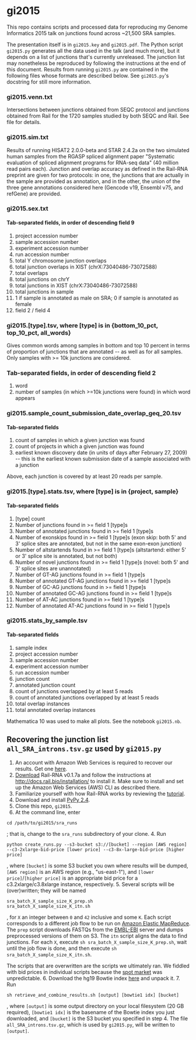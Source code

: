 # gi2015

This repo contains scripts and processed data for reproducing my Genome Informatics 2015 talk on junctions found across ~21,500 SRA samples.

The presentation itself is in `gi2015.key` and `gi2015.pdf`. The Python script `gi2015.py` generates all the data used in the talk (and much more), but it depends on a list of junctions that's currently unreleased. The junction list may nonetheless be reproduced by following the instructions at the end of this document. Results from running `gi2015.py` are contained in the following files whose formats are described below. See `gi2015.py`'s docstring for still more information.

### gi2015.venn.txt
Intersections between junctions obtained from SEQC protocol and junctions
obtained from Rail for the 1720 samples studied by both SEQC and Rail. See
file for details.

### gi2015.sim.txt
Results of running HISAT2 2.0.0-beta and STAR 2.4.2a on the two simulated
human samples from the RGASP spliced alignment paper
"Systematic evaluation of spliced alignment programs for RNA-seq data"
(40 million read pairs each). Junction and overlap accuracy as defined
in the Rail-RNA preprint are given for two protocols: in one, the junctions
that are actually in the sample are provided as annotation, and in the other,
the union of the three gene annotations considered here
(Gencode v19, Ensembl v75, and refGene) are provided.

### gi2015.sex.txt
#### Tab-separated fields, in order of descending field 9

1. project accession number
2. sample accession number
3. experiment accession number
4. run accession number
2. total Y chromosome junction overlaps
3. total junction overlaps in XIST (chrX:73040486-73072588)
4. total overlaps
5. total junctions on chrY
6. total junctions in XIST (chrX:73040486-73072588)
7. total junctions in sample
8. 1 if sample is annotated as male on SRA; 0 if sample is annotated as female
9. field 2 / field 4

### gi2015.[type].tsv, where [type] is in {bottom_10_pct, top_10_pct, all_words}
Gives common words among samples in bottom and top 10 percent in terms of
proportion of junctions that are annotated -- as well as for all samples.
Only samples with >= 10k junctions are considered.
### Tab-separated fields, in order of descending field 2

1. word
2. number of samples (in which >=10k junctions were found) in which word
    appears

### gi2015.sample_count_submission_date_overlap_geq_20.tsv
#### Tab-separated fields

1. count of samples in which a given junction was found
2. count of projects in which a given junction was found
3. earliest known discovery date (in units of days after February 27, 2009)
    -- this is the earliest known submission date of a sample associated with a
    junction

Above, each junction is covered by at least 20 reads per sample.

### gi2015.[type].stats.tsv, where [type] is in {project, sample}
#### Tab-separated fields

1. [type] count
2. Number of junctions found in >= field 1 [type]s
3. Number of annotated junctions found in >= field 1 [type]s
4. Number of exonskips found in >= field 1 [type]s (exon skip: both 5' and 3'
    splice sites are annotated, but not in the same exon-exon junction)
5. Number of altstartends found in >= field 1 [type]s (altstartend: either 5'
    or 3' splice site is annotated, but not both)
6. Number of novel junctions found in >= field 1 [type]s (novel: both 5' and 
    3' splice sites are unannotated)
7. Number of GT-AG junctions found in >= field 1 [type]s
8. Number of annotated GT-AG junctions found in >= field 1 [type]s
9. Number of GC-AG junctions found in >= field 1 [type]s
10. Number of annotated GC-AG junctions found in >= field 1 [type]s
11. Number of AT-AC junctions found in >= field 1 [type]s
12. Number of annotated AT-AC junctions found in >= field 1 [type]s

### gi2015.stats_by_sample.tsv
#### Tab-separated fields

1. sample index
2. project accession number
3. sample accession number
4. experiment accession number
5. run accession number
6. junction count
7. annotated junction count
8. count of junctions overlapped by at least 5 reads
9. count of annotated junctions overlapped by at least 5 reads
10. total overlap instances
11. total annotated overlap instances

Mathematica 10 was used to make all plots. See the notebook `gi2015.nb`.

## Recovering the junction list `all_SRA_introns.tsv.gz` used by `gi2015.py`

1. An account with Amazon Web Services is required to recover our results. Get one [here](http://aws.amazon.com/).
2. [Download](https://github.com/nellore/rail/raw/master/releases/install_rail-rna-0.1.7a) Rail-RNA v0.1.7a and follow the instructions at http://docs.rail.bio/installation/ to install it. Make sure to install and set up the Amazon Web Services (AWS) CLI as described there.
3. Familiarize yourself with how Rail-RNA works by reviewing the [tutorial](http://docs.rail.bio/tutorial/).
3. Download and install [PyPy 2.4](http://doc.pypy.org/en/latest/release-2.4.0.html).
4. Clone this repo, `gi2015`.
3. At the command line, enter
```
cd /path/to/gi2015/sra_runs
```
; that is, change to the `sra_runs` subdirectory of your clone.
4. Run
```
python create_runs.py --s3-bucket s3://[bucket] --region [AWS region] --c3-2xlarge-bid-price [lower price] --c3-8x-large-bid-price [higher price]
```
, where `[bucket]` is some S3 bucket you own where results will be dumped, `[AWS region]` is an AWS region (e.g., "us-east-1"), and `[lower price]`/`[higher price]` is an appropriate bid price for a c3.2xlarge/c3.8xlarge instance, respectively.
5. Several scripts will be (over)written; they will be named
```
sra_batch_X_sample_size_K_prep.sh
sra_batch_X_sample_size_K_itn.sh
```
, for `X` an integer between `0` and `42` inclusive and some `K`. Each script corresponds to a different job flow to be run on [Amazon Elastic MapReduce](https://aws.amazon.com/elasticmapreduce/). The `prep` script downloads FASTQs from the [EMBL-EBI](https://www.ebi.ac.uk/) server and dumps preprocessed versions of them on S3. The `itn` script aligns the data to find junctions. For each `X`, execute `sh sra_batch_X_sample_size_K_prep.sh`, wait until the job flow is done, and then execute `sh sra_batch_X_sample_size_K_itn.sh`.

The scripts that are overwritten are the scripts we ultimately ran. We fiddled with bid prices in individual scripts because the [spot market](https://aws.amazon.com/ec2/spot/) was unpredictable.
6. Download the hg19 Bowtie index [here](ftp://ftp.ccb.jhu.edu/pub/data/bowtie_indexes/hg19.ebwt.zip) and unpack it.
7. Run
```
sh retrieve_and_combine_results.sh [output] [bowtie1 idx] [bucket]
```
, where `[output]` is some output directory on your local filesystem (20 GB required), `[bowtie1 idx]` is the basename of the Bowtie index you just downloaded, and `[bucket]` is the S3 bucket you specified in step 4. The file `all_SRA_introns.tsv.gz`, which is used by `gi2015.py`, will be written to `[output]`.
